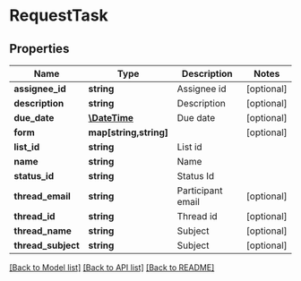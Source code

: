 # RequestTask

## Properties
Name | Type | Description | Notes
------------ | ------------- | ------------- | -------------
**assignee_id** | **string** | Assignee id | [optional] 
**description** | **string** | Description | [optional] 
**due_date** | [**\DateTime**](\DateTime.md) | Due date | [optional] 
**form** | **map[string,string]** |  | [optional] 
**list_id** | **string** | List id | 
**name** | **string** | Name | 
**status_id** | **string** | Status Id | 
**thread_email** | **string** | Participant email | [optional] 
**thread_id** | **string** | Thread id | [optional] 
**thread_name** | **string** | Subject | [optional] 
**thread_subject** | **string** | Subject | [optional] 

[[Back to Model list]](../README.md#documentation-for-models) [[Back to API list]](../README.md#documentation-for-api-endpoints) [[Back to README]](../README.md)


